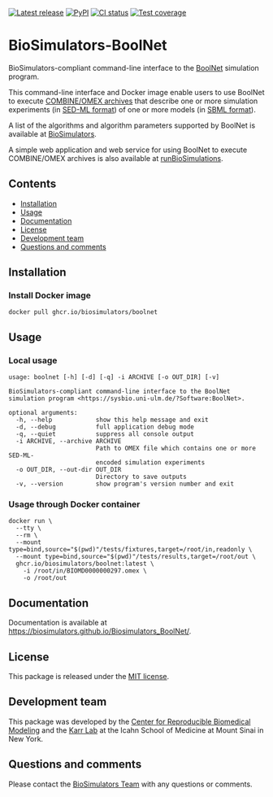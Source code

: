 [![Latest release](https://img.shields.io/github/v/tag/biosimulators/Biosimulators_BoolNet)](https://github.com/biosimulations/Biosimulators_BoolNet/releases)
[![PyPI](https://img.shields.io/pypi/v/biosimulators_boolnet)](https://pypi.org/project/biosimulators_boolnet/)
[![CI status](https://github.com/biosimulators/Biosimulators_BoolNet/workflows/Continuous%20integration/badge.svg)](https://github.com/biosimulators/Biosimulators_BoolNet/actions?query=workflow%3A%22Continuous+integration%22)
[![Test coverage](https://codecov.io/gh/biosimulators/Biosimulators_BoolNet/branch/dev/graph/badge.svg)](https://codecov.io/gh/biosimulators/Biosimulators_BoolNet)

# BioSimulators-BoolNet
BioSimulators-compliant command-line interface to the [BoolNet](https://sysbio.uni-ulm.de/?Software:BoolNet) simulation program.

This command-line interface and Docker image enable users to use BoolNet to execute [COMBINE/OMEX archives](https://combinearchive.org/) that describe one or more simulation experiments (in [SED-ML format](https://sed-ml.org)) of one or more models (in [SBML format](http://sbml.org])).

A list of the algorithms and algorithm parameters supported by BoolNet is available at [BioSimulators](https://biosimulators.org/simulators/boolnet).

A simple web application and web service for using BoolNet to execute COMBINE/OMEX archives is also available at [runBioSimulations](https://run.biosimulations.org).

## Contents
* [Installation](#installation)
* [Usage](#usage)
* [Documentation](#documentation)
* [License](#license)
* [Development team](#development-team)
* [Questions and comments](#questions-and-comments)

## Installation

### Install Docker image
```
docker pull ghcr.io/biosimulators/boolnet
```

## Usage

### Local usage
```
usage: boolnet [-h] [-d] [-q] -i ARCHIVE [-o OUT_DIR] [-v]

BioSimulators-compliant command-line interface to the BoolNet simulation program <https://sysbio.uni-ulm.de/?Software:BoolNet>.

optional arguments:
  -h, --help            show this help message and exit
  -d, --debug           full application debug mode
  -q, --quiet           suppress all console output
  -i ARCHIVE, --archive ARCHIVE
                        Path to OMEX file which contains one or more SED-ML-
                        encoded simulation experiments
  -o OUT_DIR, --out-dir OUT_DIR
                        Directory to save outputs
  -v, --version         show program's version number and exit
```

### Usage through Docker container
```
docker run \
  --tty \
  --rm \
  --mount type=bind,source="$(pwd)"/tests/fixtures,target=/root/in,readonly \
  --mount type=bind,source="$(pwd)"/tests/results,target=/root/out \
  ghcr.io/biosimulators/boolnet:latest \
    -i /root/in/BIOMD0000000297.omex \
    -o /root/out
```

## Documentation
Documentation is available at https://biosimulators.github.io/Biosimulators_BoolNet/.

## License
This package is released under the [MIT license](LICENSE).

## Development team
This package was developed by the [Center for Reproducible Biomedical Modeling](http://reproduciblebiomodels.org) and the [Karr Lab](https://www.karrlab.org) at the Icahn School of Medicine at Mount Sinai in New York.

## Questions and comments
Please contact the [BioSimulators Team](mailto:info@biosimulators.org) with any questions or comments.
